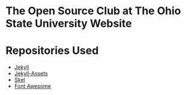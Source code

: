 # The Open Source Club at The Ohio State University Website


# Repositories Used
- [Jekyll](https://github.com/jekyll/jekyll "Jekyll")
- [Jekyll-Assets](https://github.com/ixti/jekyll-assets "Jekyll-Assets")
- [Skel](https://github.com/n33/skel "Skel")
- [Font Awesome](https://github.com/FortAwesome/Font-Awesome "Font Awesome")

